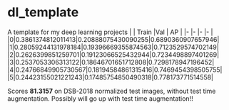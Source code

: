 # dl_template
A template for my deep learning projects
| | Train |Val | AP |
|-	|-	|-	|-	|
|0|0.3861374812011413|0.20888075430090255|0.6890360907657946|
|1|0.28059244131978184|0.19396669355874563|0.7123529574702149|
|2|0.2626399851259701|0.19123066525432944|0.7234498897401269|
|3|0.2537053306313122|0.18646701651712808|0.7298178947196452|
|4|0.24766849905730567|0.18194584861315416|0.7469454398505755|
|5|0.24423155021221243|0.17485754850490318|0.778173771514558|

Scores **81.3157** on DSB-2018 normalized test images, without test time augmentation. Possibly will go up with test time augmentation!!
